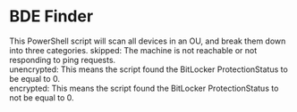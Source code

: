 # BDE Finder

This PowerShell script will scan all devices in an OU, and break them down into three categories.
skipped: The machine is not reachable or not responding to ping requests.  
unencrypted: This means the script found the BitLocker ProtectionStatus to be equal to 0.  
encrypted: This means the script found the BitLocker ProtectionStatus to not be equal to 0.  